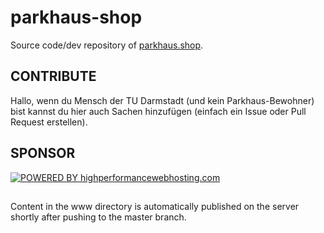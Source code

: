 # parkhaus-shop
Source code/dev repository of [parkhaus.shop](https://parkhaus.shop/).

## CONTRIBUTE
Hallo, wenn du Mensch der TU Darmstadt (und kein Parkhaus-Bewohner) bist kannst du hier auch Sachen hinzufügen (einfach ein Issue oder Pull Request erstellen).

## SPONSOR
[![POWERED BY highperformancewebhosting.com](https://highperformancewebhosting.com/images/poweredby.png)](https://highperformancewebhosting.com/)

##

Content in the www directory is automatically published on the server shortly after pushing to the master branch.
